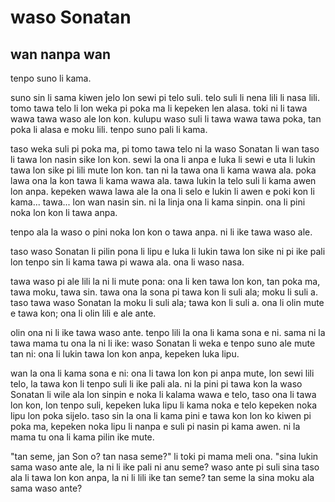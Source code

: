 # waso Sonatan

## wan nanpa wan

tenpo suno li kama.

suno sin li sama kiwen jelo lon sewi pi telo suli. telo suli li nena lili li nasa lili.
tomo tawa telo li lon weka pi poka ma li kepeken len alasa.
toki ni li tawa wawa tawa waso ale lon kon. kulupu waso suli li tawa wawa tawa poka, tan poka li alasa e moku lili.
tenpo suno pali li kama.

taso weka suli pi poka ma, pi tomo tawa telo ni la waso Sonatan li wan taso li tawa lon nasin sike lon kon.
sewi la ona li anpa e luka li sewi e uta li lukin tawa lon sike pi lili mute lon kon.
tan ni la tawa ona li kama wawa ala. poka lawa ona la kon tawa li kama wawa ala.
tawa lukin la telo suli li kama awen lon anpa.
kepeken wawa lawa ale la ona li selo e lukin li awen e poki kon li kama... tawa... lon wan nasin sin. ni la linja ona li kama sinpin. ona li pini noka lon kon li tawa anpa.

tenpo ala la waso o pini noka lon kon o tawa anpa. ni li ike tawa waso ale.

taso waso Sonatan li pilin pona li lipu e luka li lukin tawa lon sike ni pi ike pali lon tenpo sin li kama tawa pi wawa ala. ona li waso nasa.

tawa waso pi ale lili la ni li mute pona: ona li ken tawa lon kon, tan poka ma, tawa moku, tawa sin.
tawa ona la sona pi tawa kon li suli ala; moku li suli a.
taso tawa waso Sonatan la moku li suli ala; tawa kon li suli a. ona li olin mute e tawa kon; ona li olin lili e ale ante.

olin ona ni li ike tawa waso ante. tenpo lili la ona li kama sona e ni.
sama ni la tawa mama tu ona la ni li ike: waso Sonatan li weka e tenpo suno ale mute tan ni: ona li lukin tawa lon kon anpa, kepeken luka lipu.

wan la ona li kama sona e ni: ona li tawa lon kon pi anpa mute, lon sewi lili telo, la tawa kon li tenpo suli li ike pali ala.
ni la pini pi tawa kon la waso Sonatan li wile ala lon sinpin e noka li kalama wawa e telo,
taso ona li tawa lon kon, lon tenpo suli, kepeken luka lipu li kama noka e telo kepeken noka lipu lon poka sijelo. taso sin la ona li kama pini e tawa kon lon ko kiwen pi poka ma, kepeken noka lipu li nanpa e suli pi nasin pi kama awen. ni la mama tu ona li kama pilin ike mute.

"tan seme, jan Son o? tan nasa seme?" li toki pi mama meli ona.
"sina lukin sama waso ante ale, la ni li ike pali ni anu seme?
waso ante pi suli sina taso ala li tawa lon kon anpa, la ni li lili ike tan seme?
tan seme la sina moku ala sama waso ante?